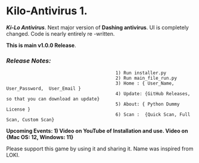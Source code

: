 # Kilo-Antivirus 1.

**_Ki-Lo Antivirus_**. Next major version of **Dashing antivirus**.
UI is completely changed. Code is nearly entirely re -written.

**This is main v1.0.0 Release**.
### **_Release Notes:_** 
                                             1) Run installer.py 
                                             2) Run main_file_run.py
                                             3) Home : { User_Name, User_Password,  User_Email }
                                             4) Update: {GitHub Releases, so that you can download an update}
                                             5) About: { Python Dummy License } 
                                             6) Scan :  {Quick Scan, Full Scan, Custom Scan}                                     

**Upcoming Events: 1) Video on YouTube of Installation and use. Video on {Mac OS: 12, Windows: 11}**

Please support this game by using it and sharing it.
Name was inspired from LOKI.

